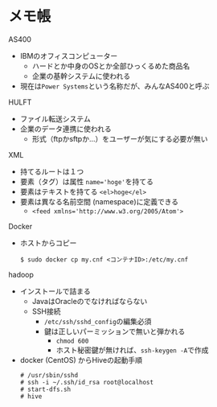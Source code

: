# メモ帳

AS400
- IBMのオフィスコンピューター
  - ハードとか中身のOSとか全部ひっくるめた商品名
  - 企業の基幹システムに使われる
- 現在は`Power Systems`という名称だが、みんなAS400と呼ぶ

HULFT
- ファイル転送システム
- 企業のデータ連携に使われる
  - 形式（ftpかsftpか...）をユーザーが気にする必要が無い

XML
- 持てるルートは１つ
- 要素（タグ）は属性 `name='hoge'`を持てる
- 要素はテキストを持てる `<el>hoge</el>`
- 要素は異なる名前空間 (namespace)に定義できる
  - `<feed xmlns='http://www.w3.org/2005/Atom'>`

Docker
- ホストからコピー
    ```
    $ sudo docker cp my.cnf <コンテナID>:/etc/my.cnf
    ```

hadoop
- インストールで詰まる
  - JavaはOracleのでなければならない
  - SSH接続
    - `/etc/ssh/sshd_config`の編集必須
    - 鍵は正しいパーミッションで無いと弾かれる
      - `chmod 600`
      - ホスト秘密鍵が無ければ、`ssh-keygen -A`で作成
- docker (CentOS) からHiveの起動手順
  ```
  # /usr/sbin/sshd
  # ssh -i ~/.ssh/id_rsa root@localhost
  # start-dfs.sh
  # hive
  ```
